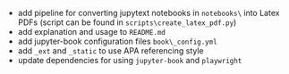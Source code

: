 + add pipeline for converting jupytext notebooks in `notebooks\` into Latex PDFs (script can be found in `scripts\create_latex_pdf.py`)
+ add explanation and usage to `README.md`
+ add jupyter-book configuration files `book\_config.yml`
+ add `_ext` and `_static` to use APA referencing style
+ update dependencies for using `jupyter-book` and `playwright`
